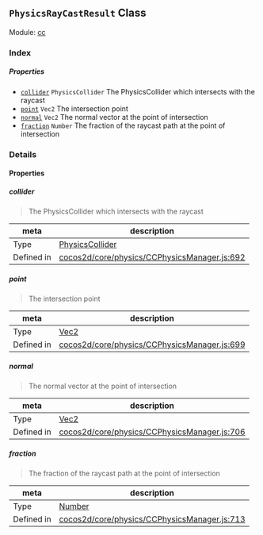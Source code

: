 ## `PhysicsRayCastResult` Class



Module: [cc](../modules/cc.md)






### Index

##### Properties

  - [`collider`](#collider) `PhysicsCollider` The PhysicsCollider which intersects with the raycast
  - [`point`](#point) `Vec2` The intersection point
  - [`normal`](#normal) `Vec2` The normal vector at the point of intersection
  - [`fraction`](#fraction) `Number` The fraction of the raycast path at the point of intersection





### Details


#### Properties


##### collider

> The PhysicsCollider which intersects with the raycast

| meta | description |
|------|-------------|
| Type | <a href="../classes/PhysicsCollider.html" class="crosslink">PhysicsCollider</a> |
| Defined in | [cocos2d/core/physics/CCPhysicsManager.js:692](https://github.com/cocos-creator/engine/blob/e361a2e93351aacda485d2038abd4eba2998a298/cocos2d/core/physics/CCPhysicsManager.js#L692) |



##### point

> The intersection point

| meta | description |
|------|-------------|
| Type | <a href="../classes/Vec2.html" class="crosslink">Vec2</a> |
| Defined in | [cocos2d/core/physics/CCPhysicsManager.js:699](https://github.com/cocos-creator/engine/blob/e361a2e93351aacda485d2038abd4eba2998a298/cocos2d/core/physics/CCPhysicsManager.js#L699) |



##### normal

> The normal vector at the point of intersection

| meta | description |
|------|-------------|
| Type | <a href="../classes/Vec2.html" class="crosslink">Vec2</a> |
| Defined in | [cocos2d/core/physics/CCPhysicsManager.js:706](https://github.com/cocos-creator/engine/blob/e361a2e93351aacda485d2038abd4eba2998a298/cocos2d/core/physics/CCPhysicsManager.js#L706) |



##### fraction

> The fraction of the raycast path at the point of intersection

| meta | description |
|------|-------------|
| Type | <a href="https://developer.mozilla.org/en/JavaScript/Reference/Global_Objects/Number" class="crosslink external" target="_blank">Number</a> |
| Defined in | [cocos2d/core/physics/CCPhysicsManager.js:713](https://github.com/cocos-creator/engine/blob/e361a2e93351aacda485d2038abd4eba2998a298/cocos2d/core/physics/CCPhysicsManager.js#L713) |






